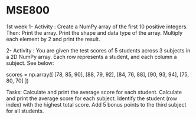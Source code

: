 # MSE800
 1st week
  1- Activity : Create a NumPy array of the first 10 positive integers. Then:
  Print the array.
  Print the shape and data type of the array.
  Multiply each element by 2 and print the result.
 
  2- Activity : You are given the test scores of 5 students across 3 subjects in a 2D NumPy array. Each row represents a student, and each column a subject. See below:
 
  scores = np.array([
    [78, 85, 90],
    [88, 79, 92],
    [84, 76, 88],
    [90, 93, 94],
    [75, 80, 70]
  ])
 
  Tasks:
   Calculate and print the average score for each student.
   Calculate and print the average score for each subject.
   Identify the student (row index) with the highest total score.
   Add 5 bonus points to the third subject for all students.
